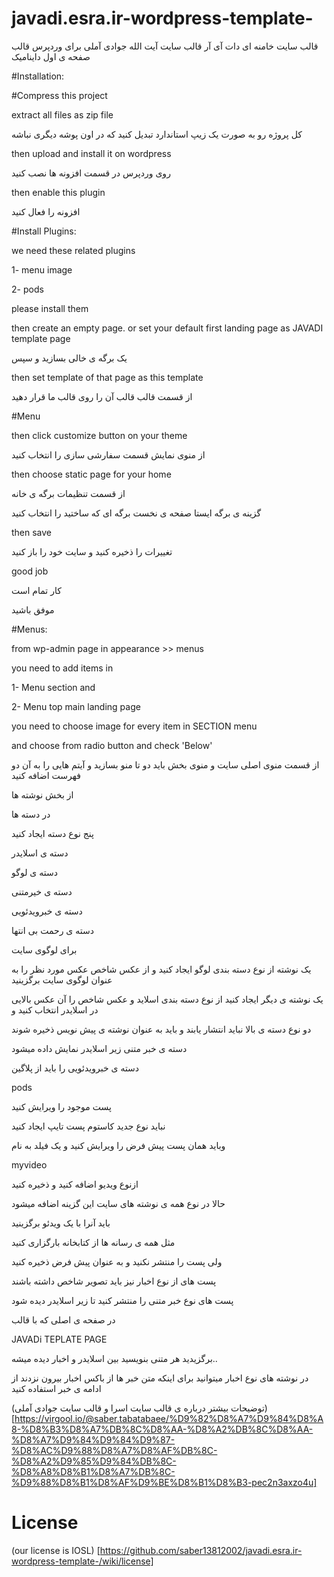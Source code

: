 # javadi.esra.ir-wordpress-template-


قالب سایت خامنه ای دات آی آر قالب سایت آیت الله جوادی آملی برای وردپرس قالب صفحه ی اول داینامیک

#Installation:

#Compress this project

extract all files as zip file

کل پروژه رو به صورت یک زیپ استاندارد تبدیل کنید که در اون پوشه دیگری نباشه

then upload and install it on wordpress 

روی وردپرس در قسمت افزونه ها نصب کنید

then enable this plugin

افزونه را فعال کنید

#Install Plugins:

we need these related plugins

1- menu image

2- pods

please install them


then create an empty page. or set your default first landing page as JAVADI template page

یک برگه ی خالی بسازید و سپس

then set template of that page as this template

از قسمت قالب قالب آن را روی قالب ما قرار دهید


#Menu

then click customize button on your theme

از منوی نمایش قسمت سفارشی سازی را انتخاب کنید

then choose static page for your home

از قسمت تنظیمات برگه ی خانه

گزینه ی برگه ایستا صفحه ی نخست برگه ای که ساختید را انتخاب کنید 

then save

تغییرات را ذخیره کنید و سایت خود را باز کنید

good job

کار تمام است

موفق باشید


#Menus:

from wp-admin page in appearance >> menus

you need to add items in 

1- Menu section and 

2- Menu top main landing page

you need to choose image for every item in SECTION menu

and choose from radio button and check 'Below' 


از قسمت منوی اصلی سایت و منوی بخش باید دو تا منو بسازید و آیتم هایی را به آن دو فهرست اضافه کنید


از بخش نوشته ها 

در دسته ها

پنج نوع دسته ایجاد کنید

دسته ی اسلایدر

دسته ی لوگو

دسته ی خیرمتنی

دسته ی خبرویدئویی

دسته ی رحمت بی انتها

برای لوگوی سایت

یک نوشته از نوع دسته بندی لوگو ایجاد کنید و از عکس شاخص عکس مورد نظر را به عنوان لوگوی سایت برگزینید

یک نوشته ی دیگر ایجاد کنید از نوع دسته بندی اسلاید و عکس شاخص را آن عکس بالایی در اسلایدر انتخاب کنید و 

دو نوع دسته ی بالا نباید انتشار یابند و باید به عنوان نوشته ی پیش نویس ذخیره شوند

دسته ی خبر متنی زیر اسلایدر نمایش داده میشود

دسته ی خبرویدئویی را باید از پلاگین 

pods

پست موجود را ویرایش کنید 

نباید نوع جدید کاستوم پست تایپ ایجاد کنید

وباید همان پست پیش فرض را ویرایش کنید و یک فیلد به نام 

myvideo

ازنوع ویدیو اضافه کنید و ذخیره کنید

حالا در نوع همه ی نوشته های سایت این گزینه اضافه میشود

باید آنرا با یک ویدئو برگزینید

مثل همه ی رسانه ها از کتابخانه بارگزاری کنید

ولی پست را منتشر نکنید و به عنوان پیش فرض ذخیره کنید

پست های از نوع اخبار نیز باید تصویر شاخص داشته باشند

پست های نوع خبر متنی را منتشر کنید تا زیر اسلایدر دیده شود

در صفحه ی اصلی که با قالب 

JAVADi TEPLATE PAGE

برگزیدید هر متنی بنویسید بین اسلایدر  و اخبار دیده میشه..


در نوشته های نوع اخبار میتوانید برای اینکه متن خبر ها از باکس اخبار بیرون نزدند از ادامه ی خبر استفاده کنید


 

(توضیحات بیشتر درباره ی قالب سایت اسرا و قالب سایت جوادی آملی) [https://virgool.io/@saber.tabatabaee/%D9%82%D8%A7%D9%84%D8%A8-%D8%B3%D8%A7%DB%8C%D8%AA-%D8%A2%DB%8C%D8%AA-%D8%A7%D9%84%D9%84%D9%87-%D8%AC%D9%88%D8%A7%D8%AF%DB%8C-%D8%A2%D9%85%D9%84%DB%8C-%D8%A8%D8%B1%D8%A7%DB%8C-%D9%88%D8%B1%D8%AF%D9%BE%D8%B1%D8%B3-pec2n3axzo4u]

# License

(our license is IOSL) [https://github.com/saber13812002/javadi.esra.ir-wordpress-template-/wiki/license]
